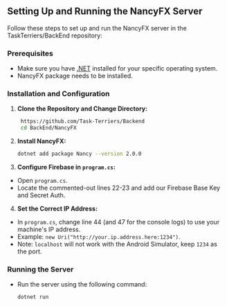 ## Setting Up and Running the NancyFX Server

Follow these steps to set up and run the NancyFX server in the TaskTerriers/BackEnd repository:

### Prerequisites
- Make sure you have [.NET](https://dotnet.microsoft.com/download) installed for your specific operating system.
- NancyFX package needs to be installed.

### Installation and Configuration

1. **Clone the Repository and Change Directory:**
   ```bash
    https://github.com/Task-Terriers/Backend
    cd BackEnd/NancyFX


2. **Install NancyFX:**
    ```bash 
    dotnet add package Nancy --version 2.0.0

3. **Configure Firebase in `program.cs`:**
- Open `program.cs`.
- Locate the commented-out lines 22-23 and add our Firebase Base Key and Secret Auth.

4. **Set the Correct IP Address:**
- In `program.cs`, change line 44 (and 47 for the console logs) to use your machine's IP address.
- Example: `new Uri("http://your.ip.address.here:1234")`.
- Note: `localhost` will not work with the Android Simulator, keep `1234` as the port.

### Running the Server

- Run the server using the following command:
    ```bash 
    dotnet run

